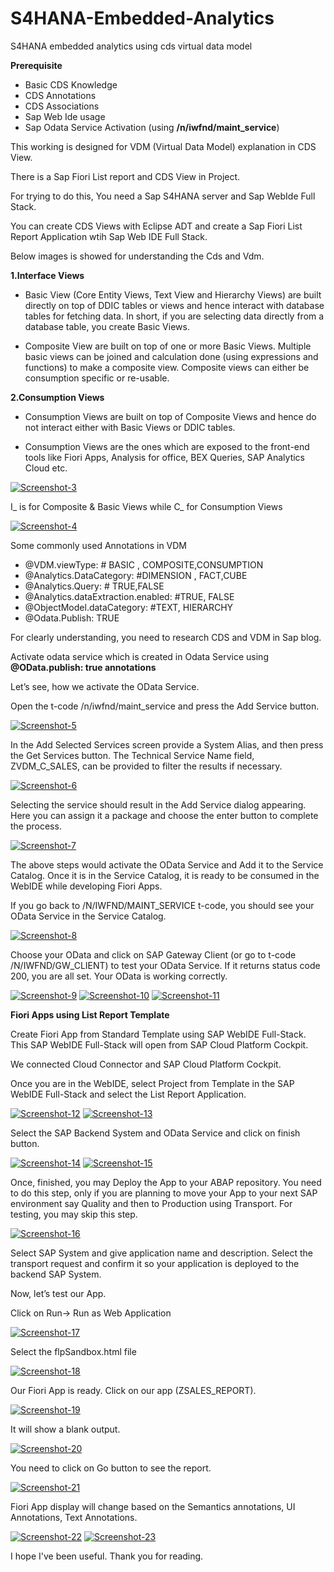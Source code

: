 # S4HANA-Embedded-Analytics
S4HANA embedded analytics using cds virtual data model

<b>Prerequisite</b>
  * Basic CDS Knowledge
  * CDS Annotations
  * CDS Associations
  * Sap Web Ide usage
  * Sap Odata Service Activation (using <b>/n/iwfnd/maint_service</b>)
  
This working is designed for VDM (Virtual Data Model) explanation in CDS View.

There is a Sap Fiori List report and CDS View in Project.

For trying to do this, You need a Sap S4HANA server and Sap WebIde Full Stack.

You can create CDS Views with Eclipse ADT and create a Sap Fiori List Report Application wtih Sap Web IDE Full Stack.

Below images is showed for understanding the Cds and Vdm.

<b>1.Interface Views</b>
  * Basic View (Core Entity Views, Text View and Hierarchy Views) are built directly on top of DDIC tables or views and hence interact with database tables for fetching data. In short, if you are selecting data directly from a database table, you create Basic Views.
  
  * Composite View  are built on top of one or more Basic Views. Multiple basic views can be joined and calculation done (using expressions and functions) to make a composite view. Composite views can either be consumption specific or re-usable.
  
<b>2.Consumption Views</b>

  * Consumption Views are built on top of Composite Views and hence do not interact either with Basic Views or DDIC tables.
  
  * Consumption Views are the ones which are exposed to the front-end tools like Fiori Apps, Analysis for office, BEX Queries, SAP Analytics Cloud etc.

<a href="https://imgbb.com/"><img src="https://i.ibb.co/NmB3RZH/Screenshot-3.png" alt="Screenshot-3" border="0"></a>

I_ is for Composite & Basic Views while C_ for Consumption Views

<a href="https://ibb.co/cYZQjQG"><img src="https://i.ibb.co/y4Zqrqw/Screenshot-4.png" alt="Screenshot-4" border="0"></a>

Some commonly used Annotations in VDM

* @VDM.viewType: # BASIC , COMPOSITE,CONSUMPTION
* @Analytics.DataCategory: #DIMENSION , FACT,CUBE
* @Analytics.Query: # TRUE,FALSE
* @Analytics.dataExtraction.enabled: #TRUE, FALSE
* @ObjectModel.dataCategory: #TEXT, HIERARCHY
* @Odata.Publish: TRUE

For clearly understanding, you need to research CDS and VDM in Sap blog.

Activate odata service which is created in Odata Service using <b>@OData.publish: true annotations</b>

Let’s see, how we activate the OData Service.

Open the t-code /n/iwfnd/maint_service and press the Add Service button. 

<a href="https://ibb.co/CJ9vknB"><img src="https://i.ibb.co/LQg6LCS/Screenshot-5.png" alt="Screenshot-5" border="0"></a>

In the Add Selected Services screen provide a System Alias, and then press the Get Services button.  The Technical Service Name field, ZVDM_C_SALES, can be provided to filter the results if necessary. 

<a href="https://ibb.co/61nfSnh"><img src="https://i.ibb.co/ww0xq0H/Screenshot-6.png" alt="Screenshot-6" border="0"></a>

Selecting the service should result in the Add Service dialog appearing.  Here you can assign it a package and choose the enter button to complete the process.

<a href="https://ibb.co/QKKKKYz"><img src="https://i.ibb.co/z4444Pj/Screenshot-7.png" alt="Screenshot-7" border="0"></a>

The above steps would activate the OData Service and Add it to the Service Catalog. Once it is in the Service Catalog, it is ready to be consumed in the WebIDE while developing Fiori Apps.

If you go back to /N/IWFND/MAINT_SERVICE t-code, you should see your OData Service in the Service Catalog.

<a href="https://ibb.co/zGgjJ9b"><img src="https://i.ibb.co/72D84MV/Screenshot-8.png" alt="Screenshot-8" border="0"></a>

Choose your OData and click on SAP Gateway Client (or go to t-code /N/IWFND/GW_CLIENT) to test your OData Service. If it returns status code 200, you are all set. Your OData is working correctly.

<a href="https://ibb.co/19WZPyv"><img src="https://i.ibb.co/sFYjNxm/Screenshot-9.png" alt="Screenshot-9" border="0"></a>
<a href="https://ibb.co/QkdB9xW"><img src="https://i.ibb.co/DYpX4jB/Screenshot-10.png" alt="Screenshot-10" border="0"></a>
<a href="https://ibb.co/GJzs8Fg"><img src="https://i.ibb.co/YWHD1bv/Screenshot-11.png" alt="Screenshot-11" border="0"></a>

<b>Fiori Apps using List Report Template</b>

Create Fiori App from Standard Template using SAP WebIDE Full-Stack. This SAP WebIDE Full-Stack will open from SAP Cloud Platform Cockpit.

We connected Cloud Connector and SAP Cloud Platform Cockpit.

Once you are in the WebIDE, select Project from Template in the SAP WebIDE Full-Stack and select the List Report Application.

<a href="https://ibb.co/XSmsv3K"><img src="https://i.ibb.co/m6QqMX2/Screenshot-12.png" alt="Screenshot-12" border="0"></a>
<a href="https://ibb.co/WxQ8DDf"><img src="https://i.ibb.co/TvZjKKt/Screenshot-13.png" alt="Screenshot-13" border="0"></a>

Select the SAP Backend System and OData Service and click on finish button.

<a href="https://ibb.co/cXTDGF1"><img src="https://i.ibb.co/fG04hp2/Screenshot-14.png" alt="Screenshot-14" border="0"></a>
<a href="https://ibb.co/rKB16wf"><img src="https://i.ibb.co/7x36W1N/Screenshot-15.png" alt="Screenshot-15" border="0"></a>

Once, finished, you may Deploy the App to your ABAP repository. You need to do this step, only if you are planning to move your App to your next SAP environment say Quality and then to Production using Transport. For testing, you may skip this step.

<a href="https://ibb.co/h9ZzzC9"><img src="https://i.ibb.co/3dMZZkd/Screenshot-16.png" alt="Screenshot-16" border="0"></a>

Select SAP System and give application name and description. Select the transport request and confirm it so your application is deployed to the backend SAP System.

Now, let’s test our App.

Click on Run-> Run as Web Application

<a href="https://ibb.co/yhCqTqx"><img src="https://i.ibb.co/GsDRwRr/Screenshot-17.png" alt="Screenshot-17" border="0"></a>

Select the flpSandbox.html file

<a href="https://ibb.co/t8HJzFd"><img src="https://i.ibb.co/gzrRdhn/Screenshot-18.png" alt="Screenshot-18" border="0"></a>

Our Fiori App is ready. Click on our app (ZSALES_REPORT).

<a href="https://ibb.co/ky3D1yz"><img src="https://i.ibb.co/g7vWV7Q/Screenshot-19.png" alt="Screenshot-19" border="0"></a>

It will show a blank output.

<a href="https://ibb.co/BNdXXZN"><img src="https://i.ibb.co/sHk00wH/Screenshot-20.png" alt="Screenshot-20" border="0"></a>

You need to click on Go button to see the report.

<a href="https://ibb.co/2t0xCpL"><img src="https://i.ibb.co/pz6cMks/Screenshot-21.png" alt="Screenshot-21" border="0"></a>

Fiori App  display will change based on the Semantics annotations, UI Annotations, Text Annotations.

<a href="https://ibb.co/TqS30kJ"><img src="https://i.ibb.co/7N5mpXB/Screenshot-22.png" alt="Screenshot-22" border="0"></a>
<a href="https://ibb.co/tMzy17y"><img src="https://i.ibb.co/fY9mThm/Screenshot-23.png" alt="Screenshot-23" border="0"></a>


I hope I've been useful.
Thank you for reading.


